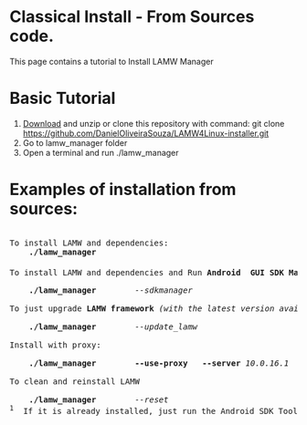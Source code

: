 # Classical Install  - From Sources code.
This page contains a tutorial to Install LAMW Manager

Basic Tutorial
===
<ol>
	<li><a href="https://github.com/DanielOliveiraSouza/LAMW4Linux-installer/archive/master.zip"> Download</a> and unzip or clone this repository  with command: git clone <a href="https://github.com/DanielOliveiraSouza/LAMW4Linux-installer.git">https://github.com/DanielOliveiraSouza/LAMW4Linux-installer.git</a></li>
	<li>Go to lamw_manager folder</li>
	<li>Open a terminal and run ./lamw_manager</li>
</ol>

Examples of installation from sources:
===
<pre> 
To install LAMW and dependencies:
	<strong>./lamw_manager</strong>
	<br>To install LAMW and dependencies and Run <strong>Android  GUI SDK Manager</strong><sup>1</sup></br>
	<strong>./lamw_manager</strong>        <em>--sdkmanager</em>
<br>To just upgrade <strong>LAMW framework</strong> <em>(with the latest version available in git)</em></br>
	<strong>./lamw_manager</strong>        <em>--update_lamw</em>
<br>Install with proxy:</br>
	<strong>./lamw_manager        --use-proxy	--server</strong> <em>10.0.16.1</em>	<strong>--port</strong>	<em>3128</em> 
<br>To clean and reinstall LAMW</br>
	<strong>./lamw_manager</strong>        <em>--reset</em>
<sup>1</sup>  If it is already installed, just run the Android SDK Tools
</pre>
